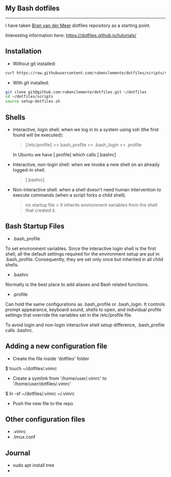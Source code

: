 ## My Bash dotfiles

---

I have taken [Bran van der Meer](https://github.com/branneman/dotfiles) dotfiles repository as a starting point.

Interesting information here: https://dotfiles.github.io/tutorials/

## Installation

- Without git installed:
```bash
curl https://raw.githubusercontent.com/rubenclemente/dotfiles/scripts/setup-dotfiles.sh | sh -s
```

- With git installed:
```bash
git clone git@github.com:rubenclemente/dotfiles.git ~/dotfiles
cd ~/dotfiles/scripts
source setup-dotfiles.sh
```

## Shells

- Interactive, login shell: when we log in to a system using ssh (the first found will be executed):

	> [/etc/profile] >> bash_profile >> .bash_login >> .profile

	In Ubuntu we have [.profile] which calls [.bashrc]

- Interactive, non-login shell: when we invoke a new shell on an already logged-in shell.

	> [.bashrc]

- Non-interactive shell: when a shell doesn’t need human intervention to execute commands (when a script forks a child shell).

	> no startup file > It inherits environment variables from the shell that created it.


## Bash Startup Files

- .bash_profile

To set environment variables.
Since the interactive login shell is the first shell, all the default settings required for the environment setup are put in .bash_profile. Consequently, they are set only once but inherited in all child shells.


- .bashrc

Normally is the best place to add aliases and Bash related functions.


- .profile

Can hold the same configurations as .bash_profile or .bash_login.
It controls prompt appearance, keyboard sound, shells to open, and individual profile settings that override the variables set in the /etc/profile file.


To avoid login and non-login interactive shell setup difference, .bash_profile calls .bashrc.


## Adding a new configuration file

- Create the file inside 'dotfiles' folder

$ touch ~/dotfiles/.vimrc

- Create a symlink from '/home/user/.vimrc' to '/home/user/dotfiles/.vimrc'

$ ln -sf ~/dotfiles/.vimrc ~/.vimrc

- Push the new file to the repo


## Other configuration files

- .vimrc
- .tmux.conf


## Journal

- sudo apt install tree
- 
